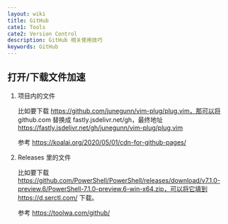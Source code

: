 ```yaml
---
layout: wiki
title: GitHub
cate1: Tools
cate2: Version Control
description: GitHub 相关使用技巧
keywords: GitHub
---
```


## 打开/下载文件加速

1. 项目内的文件

    比如要下载 <https://github.com/junegunn/vim-plug/plug.vim，那可以将> github.com 替换成 fastly.jsdelivr.net/gh，最终地址 <https://fastly.jsdelivr.net/gh/junegunn/vim-plug/plug.vim>

    参考 <https://koalai.org/2020/05/01/cdn-for-github-pages/>

2. Releases 里的文件

    比如要下载 <https://github.com/PowerShell/PowerShell/releases/download/v7.1.0-preview.6/PowerShell-7.1.0-preview.6-win-x64.zip，可以将它填到> <https://d.serctl.com/> 下载。

    参考 <https://toolwa.com/github/>
